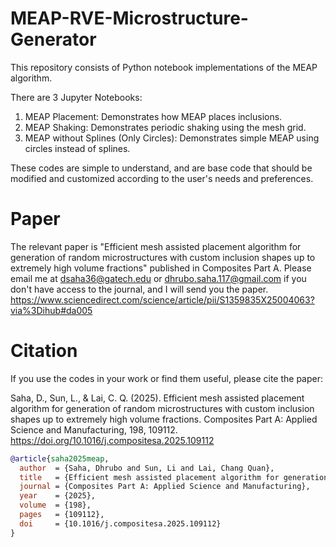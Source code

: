 # MEAP-RVE-Microstructure-Generator
This repository consists of Python notebook implementations of the MEAP algorithm. 

There are 3 Jupyter Notebooks:
1. MEAP Placement: Demonstrates how MEAP places inclusions.
2. MEAP Shaking: Demonstrates periodic shaking using the mesh grid.
3. MEAP without Splines (Only Circles): Demonstrates simple MEAP using circles instead of splines.

These codes are simple to understand, and are base code that should be modified and customized according to the user's needs and preferences. 

# Paper 
The relevant paper is "Efficient mesh assisted placement algorithm for generation of random microstructures with custom inclusion shapes up to extremely high volume fractions" published in Composites Part A. Please email me at dsaha36@gatech.edu or dhrubo.saha.117@gmail.com if you don't have access to the journal, and I will send you the paper.
https://www.sciencedirect.com/science/article/pii/S1359835X25004063?via%3Dihub#da005

# Citation
If you use the codes in your work or find them useful, please cite the paper:

Saha, D., Sun, L., & Lai, C. Q. (2025). Efficient mesh assisted placement algorithm for generation of random microstructures with custom inclusion shapes up to extremely high volume fractions. Composites Part A: Applied Science and Manufacturing, 198, 109112. https://doi.org/10.1016/j.compositesa.2025.109112

```bibtex
@article{saha2025meap,
  author  = {Saha, Dhrubo and Sun, Li and Lai, Chang Quan},
  title   = {Efficient mesh assisted placement algorithm for generation of random microstructures with custom inclusion shapes up to extremely high volume fractions},
  journal = {Composites Part A: Applied Science and Manufacturing},
  year    = {2025},
  volume  = {198},
  pages   = {109112},
  doi     = {10.1016/j.compositesa.2025.109112}
}
